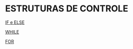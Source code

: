 # ESTRUTURAS DE CONTROLE

[IF e ELSE](/arquivos/ESTRUTURASDECONTROLE/2.1-IF&ELSE.md)

[WHILE](/arquivos/ESTRUTURASDECONTROLE/2.2-WHILE.md)

[FOR](/arquivos/ESTRUTURASDECONTROLE/2.3-FOR.md)